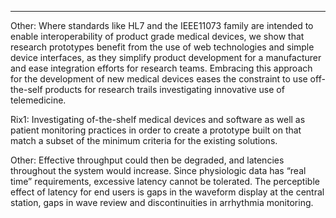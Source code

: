 
---

Other:
Where standards like HL7 and the IEEE11073 family are intended to enable interoperability of product grade medical devices, we show that research prototypes benefit from the use of web technologies and simple device interfaces, as they simplify product development for a manufacturer and ease integration efforts for research teams. Embracing this approach for the development of new medical devices eases the constraint to use off-the-self products for research trails investigating innovative use of telemedicine.

Rix1:
Investigating of-the-shelf medical devices and software as well as patient monitoring practices in order to create a prototype built on  that match a subset of the minimum criteria for the existing solutions.

Other:
Effective throughput could then be degraded, and latencies throughout the system would increase. Since physiologic data has “real time” requirements, excessive latency cannot be tolerated. The perceptible effect of latency for end users is gaps in the waveform display at the central station, gaps in wave review and discontinuities in arrhythmia monitoring.